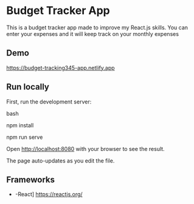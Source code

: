 # Budget Tracker App

This is a budget tracker app made to improve my React.js skills. You can enter your expenses and it will keep track on your monthly expenses

## Demo

https://budget-tracking345-app.netlify.app

## Run locally

First, run the development server:

bash

npm install

npm run serve


Open [http://localhost:8080](http://localhost:8080) with your browser to see the result.

The page auto-updates as you edit the file.

## Frameworks

- -React] https://reactjs.org/
